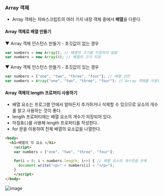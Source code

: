 ### Array 객체

- Array 객체는 자바스크립트의 여러 가지 내장 객체 중에서 **배열**을 다룬다.

#### Array 객체로 배열 만들기

▼ Array 객체 인스턴스 만들기 - 초깃값이 없는 경우
```js
var numbers = new Array(); // 배열의 크기를 지정하지 않음
var numbers = new Array(4); // 배열의 크기 지정
```

▼ Array 객체 인스턴스 만들기 - 초깃값이 있는 경우
```js
var numbers = ["one", "two", "three", "four"]; // 배열 선언
var numbers = Array("one", "two", "three", "four"); // Array 객체를 사용한 배열 선언
```

#### Array 객체의 length 프로퍼티 사용하기

- 배열 요소는 프로그램 안에서 얼마든지 추가하거나 삭제할 수 있으므로 요소의 개수를 알고 사용하는 것이 좋다.
- length 프로퍼티에는 배열 요소의 개수가 저장되어 있다.
- 마침표(.)를 사용해 length 프로퍼티를 작성한다.
- for 문을 이용하여 전체 배열의 요소값을 나열한다.

```html
<body>
  <h1>배열의 각 요소 </h1>
	<script>
    var numbers = ["one", "two", "three", "four"];

    for(i = 0; i < numbers.length; i++) { // 배열 요소의 개수만큼 반복
      document.write("<p>" + numbers[i] + "</p>");
    }
	</script>
</body>
```
![image](https://github.com/Seonghyun-Park/Web/assets/121333241/259f2ad1-9c55-443a-b475-1848365c0efe)
